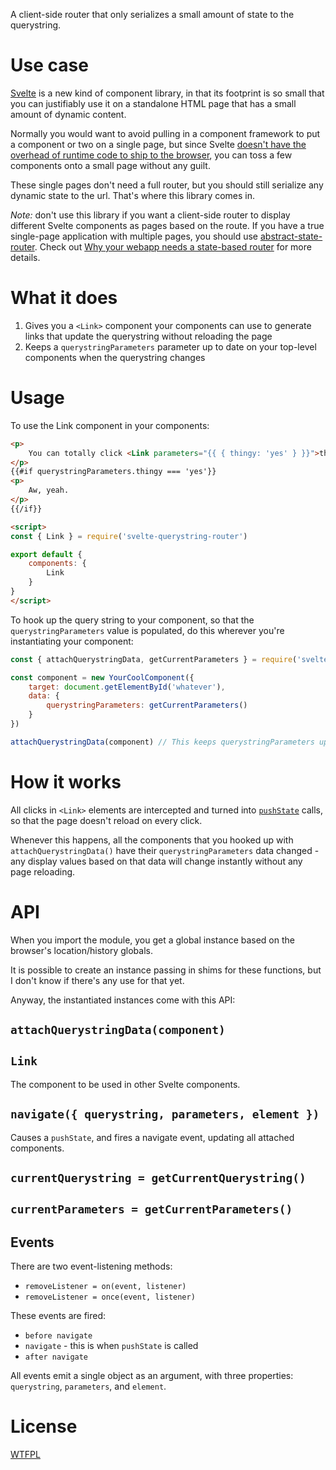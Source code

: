 A client-side router that only serializes a small amount of state to the querystring.

# Use case

[Svelte](https://svelte.technology/) is a new kind of component library, in that its footprint is so small that you can justifiably use it on a standalone HTML page that has a small amount of dynamic content.

Normally you would want to avoid pulling in a component framework to put a component or two on a single page, but since Svelte [doesn't have the overhead of runtime code to ship to the browser](https://svelte.technology/blog/frameworks-without-the-framework), you can toss a few components onto a small page without any guilt.

These single pages don't need a full router, but you should still serialize any dynamic state to the url.  That's where this library comes in.

*Note:*  don't use this library if you want a client-side router to display different Svelte components as pages based on the route. If you have a true single-page application with multiple pages, you should use [abstract-state-router](https://github.com/TehShrike/abstract-state-router).  Check out [Why your webapp needs a state-based router](http://joshduff.com/#!/post/2015-06-why-you-need-a-state-router.md) for more details.

# What it does

1. Gives you a `<Link>` component your components can use to generate links that update the querystring without reloading the page
2. Keeps a `querystringParameters` parameter up to date on your top-level components when the querystring changes

# Usage

To use the Link component in your components:

```html
<p>
	You can totally click <Link parameters="{{ { thingy: 'yes' } }}">this</Link>
</p>
{{#if querystringParameters.thingy === 'yes'}}
<p>
	Aw, yeah.
</p>
{{/if}}

<script>
const { Link } = require('svelte-querystring-router')

export default {
	components: {
		Link
	}
}
</script>
```

To hook up the query string to your component, so that the `querystringParameters` value is populated, do this wherever you're instantiating your component:

```js
const { attachQuerystringData, getCurrentParameters } = require('svelte-querystring-router')

const component = new YourCoolComponent({
	target: document.getElementById('whatever'),
	data: {
		querystringParameters: getCurrentParameters()
	}
})

attachQuerystringData(component) // This keeps querystringParameters updated
```

# How it works

All clicks in `<Link>` elements are intercepted and turned into [`pushState`](https://developer.mozilla.org/en-US/docs/Web/API/History_API#The_pushState()_method) calls, so that the page doesn't reload on every click.

Whenever this happens, all the components that you hooked up with `attachQuerystringData()` have their `querystringParameters` data changed - any display values based on that data will change instantly without any page reloading.

# API

When you import the module, you get a global instance based on the browser's location/history globals.

It is possible to create an instance passing in shims for these functions, but I don't know if there's any use for that yet.

Anyway, the instantiated instances come with this API:

## `attachQuerystringData(component)`

## `Link`

The component to be used in other Svelte components.

## `navigate({ querystring, parameters, element })`

Causes a `pushState`, and fires a navigate event, updating all attached components.

## `currentQuerystring = getCurrentQuerystring()`

## `currentParameters = getCurrentParameters()`

## Events

There are two event-listening methods:

- `removeListener = on(event, listener)`
- `removeListener = once(event, listener)`

These events are fired:

- `before navigate`
- `navigate` - this is when `pushState` is called
- `after navigate`

All events emit a single object as an argument, with three properties: `querystring`, `parameters`, and `element`.

# License

[WTFPL](http://wtfpl2.com)
